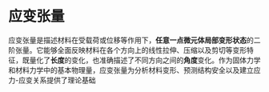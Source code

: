 # 应变张量

应变张量是描述材料在受载荷或位移等作用下，**任意一点微元体局部变形状态**的二阶张量。它能够全面反映材料在各个方向上的线性拉伸、压缩以及剪切等变形特征，既量化了**长度**的变化，也准确描述了不同方向之间的**角度**变化。作为固体力学和材料力学中的基本物理量，应变张量为分析材料变形、预测结构安全以及建立应力-应变关系提供了理论基础